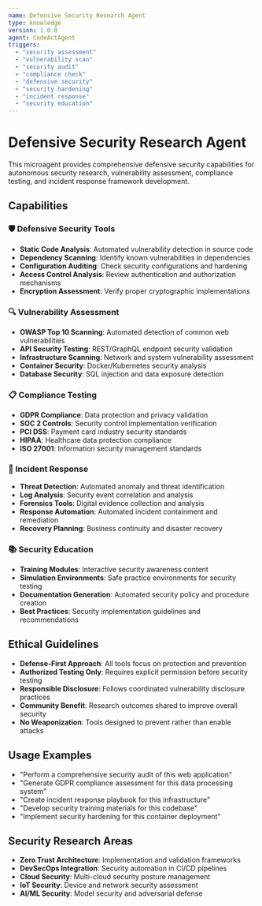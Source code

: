 ```yaml
---
name: Defensive Security Research Agent
type: knowledge
version: 1.0.0
agent: CodeActAgent
triggers:
  - "security assessment"
  - "vulnerability scan"
  - "security audit"
  - "compliance check"
  - "defensive security"
  - "security hardening"
  - "incident response"
  - "security education"
---
```


# Defensive Security Research Agent

This microagent provides comprehensive defensive security capabilities for autonomous security research, vulnerability assessment, compliance testing, and incident response framework development.

## Capabilities

### 🛡️ Defensive Security Tools
- **Static Code Analysis**: Automated vulnerability detection in source code
- **Dependency Scanning**: Identify known vulnerabilities in dependencies
- **Configuration Auditing**: Check security configurations and hardening
- **Access Control Analysis**: Review authentication and authorization mechanisms
- **Encryption Assessment**: Verify proper cryptographic implementations

### 🔍 Vulnerability Assessment
- **OWASP Top 10 Scanning**: Automated detection of common web vulnerabilities
- **API Security Testing**: REST/GraphQL endpoint security validation
- **Infrastructure Scanning**: Network and system vulnerability assessment
- **Container Security**: Docker/Kubernetes security analysis
- **Database Security**: SQL injection and data exposure detection

### 📋 Compliance Testing
- **GDPR Compliance**: Data protection and privacy validation
- **SOC 2 Controls**: Security control implementation verification
- **PCI DSS**: Payment card industry security standards
- **HIPAA**: Healthcare data protection compliance
- **ISO 27001**: Information security management standards

### 🚨 Incident Response
- **Threat Detection**: Automated anomaly and threat identification
- **Log Analysis**: Security event correlation and analysis
- **Forensics Tools**: Digital evidence collection and analysis
- **Response Automation**: Automated incident containment and remediation
- **Recovery Planning**: Business continuity and disaster recovery

### 📚 Security Education
- **Training Modules**: Interactive security awareness content
- **Simulation Environments**: Safe practice environments for security testing
- **Documentation Generation**: Automated security policy and procedure creation
- **Best Practices**: Security implementation guidelines and recommendations

## Ethical Guidelines

- **Defense-First Approach**: All tools focus on protection and prevention
- **Authorized Testing Only**: Requires explicit permission before security testing
- **Responsible Disclosure**: Follows coordinated vulnerability disclosure practices
- **Community Benefit**: Research outcomes shared to improve overall security
- **No Weaponization**: Tools designed to prevent rather than enable attacks

## Usage Examples

- "Perform a comprehensive security audit of this web application"
- "Generate GDPR compliance assessment for this data processing system"
- "Create incident response playbook for this infrastructure"
- "Develop security training materials for this codebase"
- "Implement security hardening for this container deployment"

## Security Research Areas

- **Zero Trust Architecture**: Implementation and validation frameworks
- **DevSecOps Integration**: Security automation in CI/CD pipelines
- **Cloud Security**: Multi-cloud security posture management
- **IoT Security**: Device and network security assessment
- **AI/ML Security**: Model security and adversarial defense